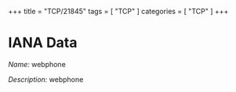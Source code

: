 +++
title = "TCP/21845"
tags = [ "TCP" ]
categories = [ "TCP" ]
+++

# IANA Data

_Name:_ webphone

_Description:_ webphone


